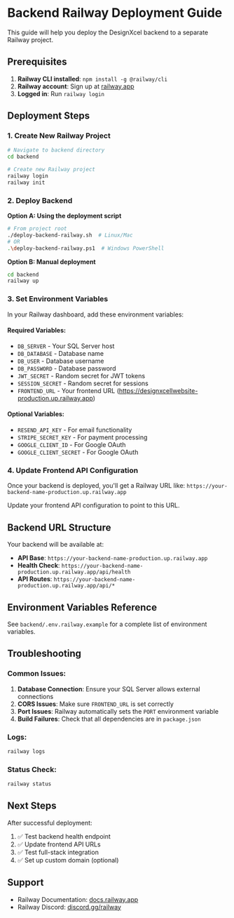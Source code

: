 # Backend Railway Deployment Guide

This guide will help you deploy the DesignXcel backend to a separate Railway project.

## Prerequisites

1. **Railway CLI installed**: `npm install -g @railway/cli`
2. **Railway account**: Sign up at [railway.app](https://railway.app)
3. **Logged in**: Run `railway login`

## Deployment Steps

### 1. Create New Railway Project

```bash
# Navigate to backend directory
cd backend

# Create new Railway project
railway login
railway init
```

### 2. Deploy Backend

**Option A: Using the deployment script**
```bash
# From project root
./deploy-backend-railway.sh  # Linux/Mac
# OR
.\deploy-backend-railway.ps1  # Windows PowerShell
```

**Option B: Manual deployment**
```bash
cd backend
railway up
```

### 3. Set Environment Variables

In your Railway dashboard, add these environment variables:

#### Required Variables:
- `DB_SERVER` - Your SQL Server host
- `DB_DATABASE` - Database name
- `DB_USER` - Database username
- `DB_PASSWORD` - Database password
- `JWT_SECRET` - Random secret for JWT tokens
- `SESSION_SECRET` - Random secret for sessions
- `FRONTEND_URL` - Your frontend URL (https://designxcellwebsite-production.up.railway.app)

#### Optional Variables:
- `RESEND_API_KEY` - For email functionality
- `STRIPE_SECRET_KEY` - For payment processing
- `GOOGLE_CLIENT_ID` - For Google OAuth
- `GOOGLE_CLIENT_SECRET` - For Google OAuth

### 4. Update Frontend API Configuration

Once your backend is deployed, you'll get a Railway URL like:
`https://your-backend-name-production.up.railway.app`

Update your frontend API configuration to point to this URL.

## Backend URL Structure

Your backend will be available at:
- **API Base**: `https://your-backend-name-production.up.railway.app`
- **Health Check**: `https://your-backend-name-production.up.railway.app/api/health`
- **API Routes**: `https://your-backend-name-production.up.railway.app/api/*`

## Environment Variables Reference

See `backend/.env.railway.example` for a complete list of environment variables.

## Troubleshooting

### Common Issues:

1. **Database Connection**: Ensure your SQL Server allows external connections
2. **CORS Issues**: Make sure `FRONTEND_URL` is set correctly
3. **Port Issues**: Railway automatically sets the `PORT` environment variable
4. **Build Failures**: Check that all dependencies are in `package.json`

### Logs:
```bash
railway logs
```

### Status Check:
```bash
railway status
```

## Next Steps

After successful deployment:

1. ✅ Test backend health endpoint
2. ✅ Update frontend API URLs
3. ✅ Test full-stack integration
4. ✅ Set up custom domain (optional)

## Support

- Railway Documentation: [docs.railway.app](https://docs.railway.app)
- Railway Discord: [discord.gg/railway](https://discord.gg/railway)
